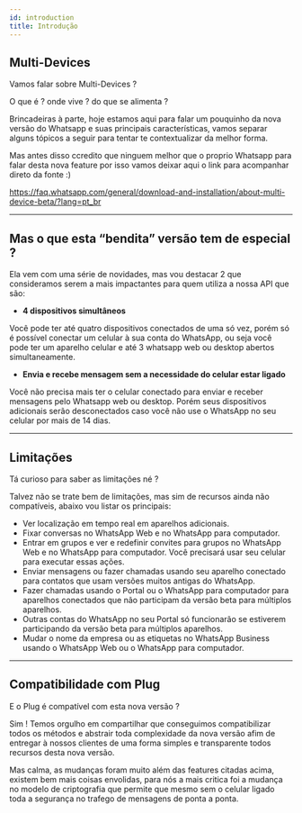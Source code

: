 ```yaml
---
id: introduction
title: Introdução
---
```


## Multi-Devices

Vamos falar sobre Multi-Devices ?

O que é ? onde vive ? do que se alimenta ?

Brincadeiras à parte, hoje estamos aqui para falar um pouquinho da nova versão do Whatsapp e suas principais características, vamos separar alguns tópicos a seguir para tentar te contextualizar da melhor forma.

Mas antes disso ccredito que ninguem melhor que o proprio Whatsapp para falar desta nova feature por isso vamos deixar aqui o link para acompanhar direto da fonte :)

https://faq.whatsapp.com/general/download-and-installation/about-multi-device-beta/?lang=pt_br

---

## Mas o que esta “bendita” versão tem de especial ?

Ela vem com uma série de novidades, mas vou destacar 2 que consideramos serem a mais impactantes para quem utiliza a nossa API que são:

- **4 dispositivos simultâneos**

Você pode ter até quatro dispositivos conectados de uma só vez, porém só é possível conectar um celular à sua conta do WhatsApp, ou seja você pode ter um aparelho celular e até 3 whatsapp web ou desktop abertos simultaneamente.

- **Envia e recebe mensagem sem a necessidade do celular estar ligado**

Você não precisa mais ter o celular conectado para enviar e receber mensagens pelo Whatsapp web ou desktop. Porém seus dispositivos adicionais serão desconectados caso você não use o WhatsApp no seu celular por mais de 14 dias.

---

## Limitações

Tá curioso para saber as limitações né ?

Talvez não se trate bem de limitações, mas sim de recursos ainda não compatíveis, abaixo vou listar os principais:

- Ver localização em tempo real em aparelhos adicionais.
- Fixar conversas no WhatsApp Web e no WhatsApp para computador.
- Entrar em grupos e ver e redefinir convites para grupos no WhatsApp Web e no WhatsApp para computador. Você precisará usar seu celular para executar essas ações.
- Enviar mensagens ou fazer chamadas usando seu aparelho conectado para contatos que usam versões muitos antigas do WhatsApp.
- Fazer chamadas usando o Portal ou o WhatsApp para computador para aparelhos conectados que não participam da versão beta para múltiplos aparelhos.
- Outras contas do WhatsApp no seu Portal só funcionarão se estiverem participando da versão beta para múltiplos aparelhos.
- Mudar o nome da empresa ou as etiquetas no WhatsApp Business usando o WhatsApp Web ou o WhatsApp para computador.

---

## Compatibilidade com Plug

E o Plug é compatível com esta nova versão ?

Sim ! Temos orgulho em compartilhar que conseguimos compatibilizar todos os métodos e abstrair toda complexidade da nova versão afim de entregar à nossos clientes de uma forma simples e transparente todos recursos desta nova versão.

Mas calma, as mudanças foram muito além das features citadas acima, existem bem mais coisas envolidas, para nós a mais critica foi a mudança no modelo de criptografia que permite que mesmo sem o celular ligado toda a segurança no trafego de mensagens de ponta a ponta.
